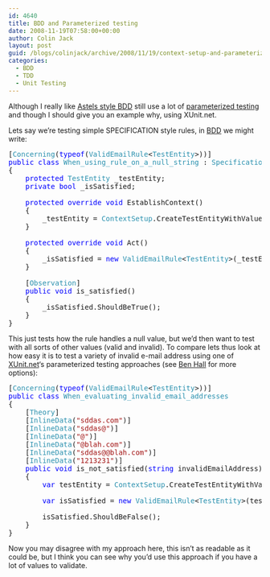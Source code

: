 ```yaml
---
id: 4640
title: BDD and Parameterized testing
date: 2008-11-19T07:58:00+00:00
author: Colin Jack
layout: post
guid: /blogs/colinjack/archive/2008/11/19/context-setup-and-parameterized-testing.aspx
categories:
  - BDD
  - TDD
  - Unit Testing
---
```

Although I really like&nbsp;[Astels style BDD](http://blog.daveastels.com/files/BDD_Intro.pdf) still use a lot of [parameterized testing](http://xunitpatterns.com/Parameterized%20Test.html) and though I should give you an example why, using XUnit.net. 

Lets say we&#8217;re testing simple SPECIFICATION style rules, in&nbsp;[BDD](http://blog.daveastels.com/files/BDD_Intro.pdf) we might write:

<pre>[<span style="color: #2b91af">Concerning</span>(<span style="color: #0000ff">typeof</span>(<span style="color: #2b91af">ValidEmailRule</span>&lt;<span style="color: #2b91af">TestEntity</span>&gt;))]<br /><span style="color: #0000ff">public class </span><span style="color: #2b91af">When_using_rule_on_a_null_string </span>: <span style="color: #2b91af">SpecificationBase<br /></span>{<br />    <span style="color: #0000ff">protected </span><span style="color: #2b91af">TestEntity </span>_testEntity;<br />    <span style="color: #0000ff">private bool </span>_isSatisfied;<br /><br />    <span style="color: #0000ff">protected override void </span>EstablishContext()<br />    {<br />        _testEntity = <span style="color: #2b91af">ContextSetup</span>.CreateTestEntityWithValue(<span style="color: #0000ff">null</span>);<br />    }<br /><br />    <span style="color: #0000ff">protected override void </span>Act()<br />    {<br />        _isSatisfied = <span style="color: #0000ff">new </span><span style="color: #2b91af">ValidEmailRule</span>&lt;<span style="color: #2b91af">TestEntity</span>&gt;(_testEntity, x =&gt; x.Value).IsSatisfied();<br />    }<br /><br />    [<span style="color: #2b91af">Observation</span>]<br />    <span style="color: #0000ff">public void </span>is_satisfied()<br />    {<br />        _isSatisfied.ShouldBeTrue();<br />    }<br />}</pre>

[](http://11011.net/software/vspaste)[](http://11011.net/software/vspaste)

This just tests how the rule handles a null value, but we&#8217;d then want to test with all sorts of other values (valid and invalid). To compare lets thus look at how easy it is to test a variety of invalid e-mail address using one of [XUnit.net](http://www.codeplex.com/xunit)&#8216;s parameterized testing approaches (see [Ben Hall](http://blog.benhall.me.uk/labels/XUnit.html) for more options):

<pre>[<span style="color: #2b91af">Concerning</span>(<span style="color: #0000ff">typeof</span>(<span style="color: #2b91af">ValidEmailRule</span>&lt;<span style="color: #2b91af">TestEntity</span>&gt;))]<br /><span style="color: #0000ff">public class </span><span style="color: #2b91af">When_evaluating_invalid_email_addresses<br /></span>{<br />    [<span style="color: #2b91af">Theory</span>]<br />    [<span style="color: #2b91af">InlineData</span>(<span style="color: #a31515">"sddas.com"</span>)]<br />    [<span style="color: #2b91af">InlineData</span>(<span style="color: #a31515">"sddas@"</span>)]<br />    [<span style="color: #2b91af">InlineData</span>(<span style="color: #a31515">"@"</span>)]<br />    [<span style="color: #2b91af">InlineData</span>(<span style="color: #a31515">"@blah.com"</span>)]<br />    [<span style="color: #2b91af">InlineData</span>(<span style="color: #a31515">"sddas@@blah.com"</span>)]<br />    [<span style="color: #2b91af">InlineData</span>(<span style="color: #a31515">"1213231"</span>)]<br />    <span style="color: #0000ff">public void </span>is_not_satisfied(<span style="color: #0000ff">string </span>invalidEmailAddress)<br />    {<br />        <span style="color: #0000ff">var </span>testEntity = <span style="color: #2b91af">ContextSetup</span>.CreateTestEntityWithValue(invalidEmailAddress);<br /><br />        <span style="color: #0000ff">var </span>isSatisfied = <span style="color: #0000ff">new </span><span style="color: #2b91af">ValidEmailRule</span>&lt;<span style="color: #2b91af">TestEntity</span>&gt;(testEntity, x =&gt; x.Value).IsSatisfied();<br /><br />        isSatisfied.ShouldBeFalse();<br />    }<br />}</pre>

[](http://11011.net/software/vspaste)[](http://11011.net/software/vspaste)[](http://11011.net/software/vspaste)Now you may disagree with my approach here, this isn&#8217;t as readable as it could be, but I think you can see why you&#8217;d use this approach if you have a lot of values to validate.